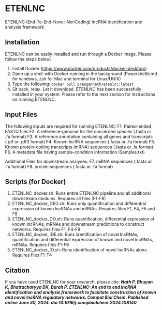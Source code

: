 # ETENLNC
ETENLNC (End-To-End-Novel-NonCoding) lncRNA identification and analysis framework

## Installation
ETENLNC can be easily installed and run through a Docker image. Please follow the steps below:
1. Install Docker (https://www.docker.com/products/docker-desktop/)
2. Open up a shell with Docker running in the background (Powershell/cmd for windows, zsh for Mac and terminal for Linux/UNIX)
3. Type the following:
   `docker pull prangannath/etenlnc:latest`
4. Sit back, relax. Let it download.
ETENLNC has been successfully installed in your system. Please refer to the next section for instructions on running ETENLNC.

## Input Files
The following inputs are required for running ETENLNC:
F1. Paired-ended FASTQ files
F2. A reference-genome for the concerned species (.fasta or .fa format)
F3. A reference annotation containing all genes and transcripts (.gtf or .gff3 format)
F4. Known lncRNA sequences (.fasta or .fa format)
F5. Known protein-coding transcripts (mRNA) sequences (.fasta or .fa format)
F6. A metadata file having sample-condition information (Samples.txt)

Additional Files for downstream analyses:
F7. miRNA sequences (.fasta or .fa format)
F8. protein sequences (.fasta or .fa format)

## Scripts (for Docker)
1. ETENLNC_docker.sh: Runs entire ETENLNC pipeline and all additional downstream modules. Requires all files (F1-F8)
2. ETENLNC_docker_DEO.sh: Runs only quantification and differential expression of known lncRNAs and mRNAs. Requires files F1, F4, F5 and F6
3. ETENLNC_docker_DO.sh: Runs quantification, differential expression of known lncRNAs, mRNAs and downstream predictions to construct networks. Requires files F1, F4-F8
4. ETENLNC_docker_IDE.sh: Runs identification of novel lncRNAs, quantification and differential expression of known and novel lncRNAs, mRNAs. Requires files F1-F6
5. ETENLNC_docker_IO.sh: Runs identification of novel lncRNAs alone. Requires files F1-F4

## Citation
If you have used ETENLNC for your research, please cite: 
***Nath P, Bhuyan K, Bhattacharyya DK, Barah P. ETENLNC: An end to end lncRNA identification and analysis framework to facilitate construction of known and novel lncRNA regulatory networks. Comput Biol Chem. Published online June 30, 2024. doi:10.1016/j.compbiolchem.2024.108140***
